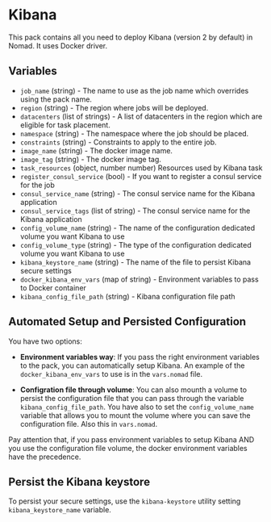 # Kibana

This pack contains all you need to deploy Kibana (version 2 by default) in Nomad. It uses Docker driver.

## Variables

- `job_name` (string) - The name to use as the job name which overrides using the pack name.
- `region` (string) - The region where jobs will be deployed.
- `datacenters` (list of strings) - A list of datacenters in the region which are eligible for task placement.
- `namespace` (string) - The namespace where the job should be placed.
- `constraints` (string) - Constraints to apply to the entire job.
- `image_name` (string) - The docker image name.
- `image_tag` (string) - The docker image tag.
- `task_resources` (object, number number) Resources used by Kibana task
- `register_consul_service` (bool) - If you want to register a consul service for the job
- `consul_service_name` (string) - The consul service name for the Kibana application
- `consul_service_tags` (list of string) - The consul service name for the Kibana application
- `config_volume_name` (string) - The name of the configuration dedicated volume you want Kibana to use
- `config_volume_type` (string) - The type of the configuration dedicated volume you want Kibana to use
- `kibana_keystore_name` (string) - The name of the file to persist Kibana secure settings
- `docker_kibana_env_vars` (map of string) - Environment variables to pass to Docker container
- `kibana_config_file_path` (string) - Kibana configuration file path

## Automated Setup and Persisted Configuration

You have two options:

- __Environment variables way__:
    If you pass the right environment variables to the pack, you can automatically setup Kibana.
    An example of the `docker_kibana_env_vars` to use is in the `vars.nomad` file.

- __Configration file through volume__:
    You can also mounth a volume to persist the configuration file that you can pass through the variable `kibana_config_file_path`.
    You have also to set the `config_volume_name` variable that allows you to mount the volume where you can save the configuration file. Also this in `vars.nomad`.

Pay attention that, if you pass environment variables to setup Kibana AND you use the configuration file volume, the docker environment variables have the precedence. 

## Persist the Kibana keystore

To persist your secure settings, use the `kibana-keystore` utility setting `kibana_keystore_name` variable. 
